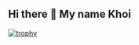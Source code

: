 ## Hi there 👋 My name Khoi
[![trophy](https://github-profile-trophy.vercel.app/?username=unclebonn)](https://github.com/ryo-ma/github-profile-trophy)
<!--
**unclebonn/unclebonn** is a ✨ _special_ ✨ repository because its `README.md` (this file) appears on your GitHub profile.

Here are some ideas to get you started:

- 🔭 I’m currently working on ...
- 🌱 I’m currently learning ...
- 👯 I’m looking to collaborate on ...
- 🤔 I’m looking for help with ...
- 💬 Ask me about ...
- 📫 How to reach me: ...
- 😄 Pronouns: ...
- ⚡ Fun fact: ...
-->
